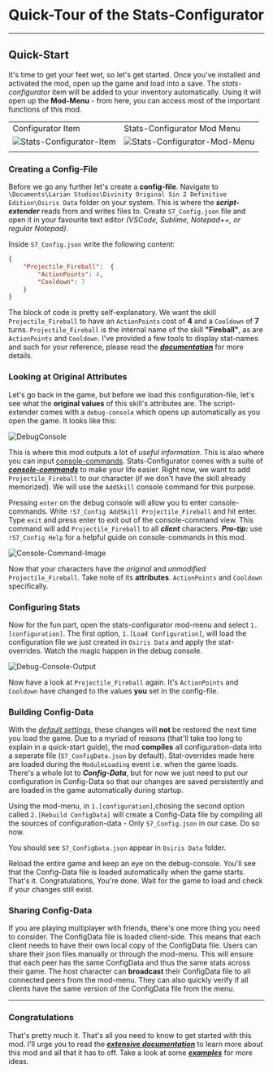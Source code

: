 # Quick-Tour of the Stats-Configurator

---

## Quick-Start

It's time to get your feet wet, so let's get started. Once you've installed and activated the mod, open up the game and load into a save. The *stats-configurator* item will be added to your inventory automatically. Using it will open up the **Mod-Menu** - from here, you can access most of the important functions of this mod.

|                                                           |                                                               |
| --------------------------------------------------------- | ------------------------------------------------------------- |
| Configurator Item                                         | Stats-Configurator Mod Menu                                   |
| ![Stats-Configurator-Item](https://imgur.com/BagN95a.png) | ![Stats-Configurator-Mod-Menu](https://imgur.com/sADorrm.png) |
|                                                           |                                                               |

### Creating a Config-File

Before we go any further let's create a **config-file**. Navigate to `\Documents\Larian Studios\Divinity Original Sin 2 Definitive Edition\Osiris Data` folder on your system. This is where the ***script-extender*** reads from and writes files to. Create `S7_Config.json` file and open it in your favourite text editor _(VSCode, Sublime, Notepad++, or regular Notepad)_.

Inside `S7_Config.json` write the following content:

```json
{
    "Projectile_Fireball":  {
        "ActionPoints": 4,
        "Cooldown": 7
    }
}
```

The block of code is pretty self-explanatory. We want the skill `Projectile_Fireball` to have an `ActionPoints` cost of **4** and a `Cooldown` of **7** turns. `Projectile_Fireball` is the internal name of the skill **"Fireball"**, as are `ActionPoints` and `Cooldown`. I've provided a few tools to display stat-names and such for your reference, please read the ***[documentation](Extensive-Documentation.md#References)*** for more details.

### Looking at Original Attributes

Let's go back in the game, but before we load this configuration-file, let's see what the **original values** of this skill's attributes are. The script-extender comes with a `debug-console` which opens up automatically as you open the game. It looks like this:

![DebugConsole](https://imgur.com/l8PeToQ.png)

This is where this mod outputs a lot of _useful information_. This is also where you can input [console-commands](Extensive-Documentation.md#Console-Commands). Stats-Configurator comes with a suite of [***console-commands***](Extensive-Documentation.md#Console-Commands) to make your life easier. Right now, we want to add `Projectile_Fireball` to our character (if we don't have the skill already memorized).
We will use the `AddSkill` console command for this purpose.

Pressing `enter` on the debug console will allow you to enter console-commands. Write `!S7_Config AddSkill Projectile_Fireball` and hit enter. Type `exit` and press enter to exit out of the console-command view. This command will add `Projectile_Fireball` to all ***client*** characters.
***Pro-tip:*** use `!S7_Config Help` for a helpful guide on console-commands in this mod.

![Console-Command-Image](https://imgur.com/bYxl5uE.gif)

Now that your characters have the *original* and *unmodified* `Projectile_Fireball`. Take note of its **attributes**. `ActionPoints` and `Cooldown` specifically.

### Configuring Stats

Now for the fun part, open the stats-configurator mod-menu and select `1.[configuration]`. The first option, `1.[Load Configuration]`, will load the configuration file we just created in `Osiris Data` and apply the stat-overrides. Watch the magic happen in the debug console.

![Debug-Console-Output](https://imgur.com/yNqhRU2.png)

Now have a look at `Projectile_Fireball` again. It's `ActionPoints` and `Cooldown` have changed to the values **you** set in the config-file.

### Building Config-Data

With the [_default settings_](Extensive-Documentation.md#Default-Settings), these changes will **not** be restored the next time you load the game. Due to a myriad of reasons (that'll take too long to explain in a quick-start guide), the mod **compiles** all configuration-data into a seperate file (`S7_ConfigData.json` by default). Stat-overrides made here are loaded during the `ModuleLoading` event i.e. when the game loads. There's a whole lot to ***Config-Data***, but for now we just need to put our configuration in Config-Data so that our changes are saved persistently and are loaded in the game automatically during startup.

Using the mod-menu, in `1.[configuration]`,chosing the second option called `2.[Rebuild ConfigData]` will create a Config-Data file by compiling all the sources of configuration-data - Only `S7_Config.json` in our case. Do so now.

You should see `S7_ConfigData.json` appear in `Osiris Data` folder.

Reload the entire game and keep an eye on the debug-console. You'll see that the Config-Data file is loaded automatically when the game starts. That's it. Congratulations, You're done. Wait for the game to load and check if your changes still exist.

### Sharing Config-Data

If you are playing multiplayer with friends, there's one more thing you need to consider. The ConfigData file is loaded client-side. This means that each client needs to have their own local copy of the ConfigData file. Users can share their json files manually or through the mod-menu. This will ensure that each peer has the same ConfigData and thus the same stats across their game. The host character can **broadcast** their ConfigData file to all connected peers from the mod-menu. They can also quickly verify if all clients have the same version of the ConfigData file from the menu.

---

### Congratulations

That's pretty much it. That's all you need to know to get started with this mod. I'll urge you to read the ***[extensive documentation](Documentation/Extensive-Documentation.md)*** to learn more about this mod and all that it has to off. Take a look at some ***[examples](Documentation/Examples.md)*** for more ideas.
